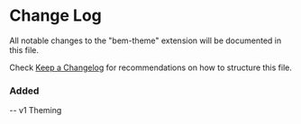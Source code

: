 # Change Log

All notable changes to the "bem-theme" extension will be documented in this file.

Check [Keep a Changelog](http://keepachangelog.com/) for recommendations on how to structure this file.

### Added

-- v1 Theming
